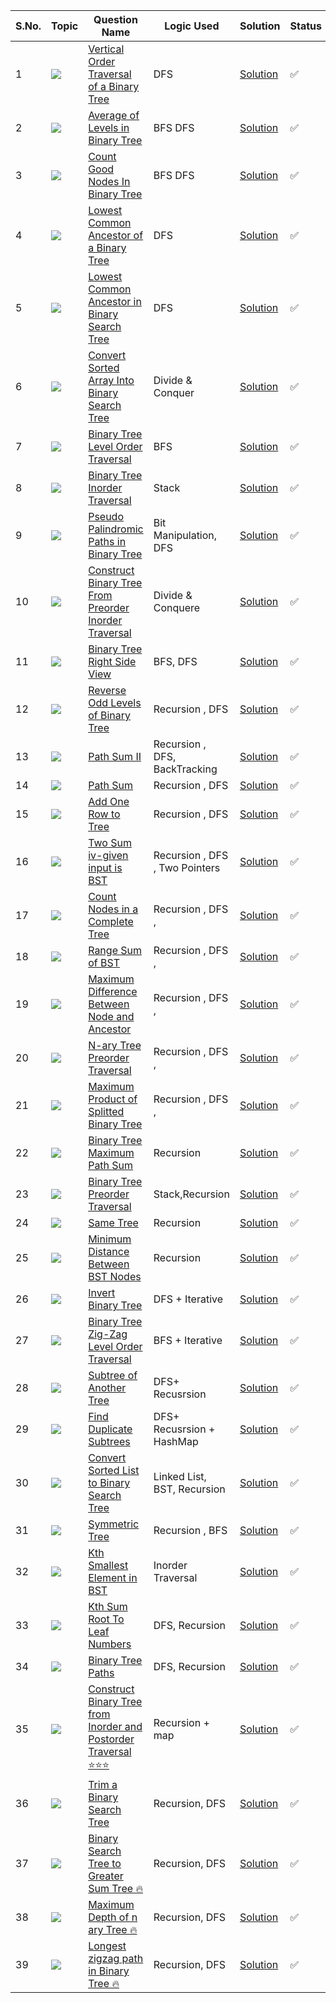 S.No. | Topic | Question Name | Logic Used | Solution | Status |
------|---------------|------------|-------|------|------|
1 | ![](https://img.shields.io/badge/Trees-f0772b?style=for-the-badge&logo=array&logoColor=black) | [Vertical Order Traversal of a Binary Tree](https://leetcode.com/problems/vertical-order-traversal-of-a-binary-tree/) | DFS | [Solution](https://github.com/himanshugupta09/LEETCODE_SOLUTIONS/blob/main/TREES/Vertical%20Order%20Traversal%20of%20a%20Binary%20Tree.cpp) | ✅ |
2 | ![](https://img.shields.io/badge/Trees-f0772b?style=for-the-badge&logo=array&logoColor=black) | [Average of Levels in Binary Tree](https://leetcode.com/problems/average-of-levels-in-binary-tree/) | BFS DFS | [Solution](https://github.com/himanshugupta09/LEETCODE_SOLUTIONS/blob/main/TREES/Average%20of%20Levels%20in%20Binary%20Tree.cpp) | ✅ |
3 | ![](https://img.shields.io/badge/Trees-f0772b?style=for-the-badge&logo=array&logoColor=black) | [Count Good Nodes In Binary Tree](https://leetcode.com/problems/count-good-nodes-in-binary-tree/) | BFS DFS| [Solution](https://github.com/himanshugupta09/LEETCODE_SOLUTIONS/blob/main/TREES/Count%20of%20Good%20Nodes%20in%20Binary%20Tree.cpp) | ✅ |
4 | ![](https://img.shields.io/badge/Trees-f0772b?style=for-the-badge&logo=array&logoColor=black) | [Lowest Common Ancestor of a Binary Tree](https://leetcode.com/problems/lowest-common-ancestor-of-a-binary-tree/) |DFS | [Solution](https://github.com/himanshugupta09/LEETCODE_SOLUTIONS/blob/main/TREES/Lowest%20Common%20Ancestor%20of%20a%20Binary%20Tree.py) | ✅ |
5 | ![](https://img.shields.io/badge/Treess-f0772b?style=for-the-badge&logo=array&logoColor=black) | [Lowest Common Ancestor in Binary Search Tree](https://leetcode.com/problems/lowest-common-ancestor-of-a-binary-search-tree/) |DFS | [Solution](https://github.com/himanshugupta09/LEETCODE_SOLUTIONS/blob/main/TREES/Lowest%20Common%20Ancestor%20of%20a%20Binary%20Search%20Tree.py) | ✅ |
6 | ![](https://img.shields.io/badge/Tress-f0772b?style=for-the-badge&logo=array&logoColor=black) | [Convert Sorted Array Into Binary Search Tree](https://leetcode.com/problems/convert-sorted-array-to-binary-search-tree/) |Divide & Conquer | [Solution](https://github.com/himanshugupta09/LEETCODE_SOLUTIONS/blob/main/TREES/Convert%20Sorted%20Array%20into%20Binary%20Search%20Tree.cpp) | ✅ |
7 | ![](https://img.shields.io/badge/Tress-f0772b?style=for-the-badge&logo=array&logoColor=black) | [Binary Tree Level Order Traversal](https://leetcode.com/problems/binary-tree-level-order-traversal/) |BFS | [Solution](https://github.com/himanshugupta09/LEETCODE_SOLUTIONS/blob/main/TREES/Btree_Level_Order_Traversal.cpp) | ✅ |
8 | ![](https://img.shields.io/badge/Trees-f0772b?style=for-the-badge&logo=array&logoColor=black) | [Binary Tree Inorder Traversal](https://leetcode.com/problems/binary-tree-inorder-traversal/) |Stack | [Solution](https://github.com/himanshugupta09/LEETCODE_SOLUTIONS/blob/main/TREES/Binary%20Tree%20Inorder%20Traversal.cpp) | ✅ |
9 | ![](https://img.shields.io/badge/Trees-f0772b?style=for-the-badge&logo=array&logoColor=black) | [Pseudo Palindromic Paths in Binary Tree](https://leetcode.com/problems/pseudo-palindromic-paths-in-a-binary-tree/) |Bit Manipulation, DFS | [Solution](https://github.com/himanshugupta09/LEETCODE_SOLUTIONS/blob/main/TREES/Pseudo-Palindromic%20Paths%20in%20a%20Binary%20Tree.cpp) | ✅ |
10 | ![](https://img.shields.io/badge/Trees-f0772b?style=for-the-badge&logo=array&logoColor=black) | [Construct Binary Tree From Preorder Inorder Traversal](https://leetcode.com/problems/construct-binary-tree-from-preorder-and-inorder-traversal/) |Divide & Conquere | [Solution](https://github.com/himanshugupta09/LEETCODE_SOLUTIONS/blob/main/TREES/Construct%20Binary%20Tree%20from%20Preorder%20and%20Inorder%20Traversal.cpp) | ✅ |
11 | ![](https://img.shields.io/badge/Trees-f0772b?style=for-the-badge&logo=array&logoColor=black) | [Binary Tree Right Side View](https://leetcode.com/problems/binary-tree-right-side-view/) |BFS, DFS | [Solution](https://github.com/himanshugupta09/LEETCODE_SOLUTIONS/blob/main/TREES/Right%20Side%20View%20of%20A%20Binary%20Tree.cpp) | ✅ |
12 | ![](https://img.shields.io/badge/Trees-f0772b?style=for-the-badge&logo=array&logoColor=black) | [Reverse Odd Levels of Binary Tree](https://leetcode.com/problems/reverse-odd-levels-of-binary-tree/) |Recursion , DFS | [Solution](https://github.com/himanshugupta09/LEETCODE_SOLUTIONS/blob/main/TREES/Reverse%20Odd%20Level%20Of%20Binary%20Tree.cpp) | ✅ |
13 | ![](https://img.shields.io/badge/Trees-f0772b?style=for-the-badge&logo=array&logoColor=black) | [Path Sum II](https://leetcode.com/problems/path-sum-ii/) |Recursion , DFS, BackTracking | [Solution](https://github.com/himanshugupta09/LEETCODE_SOLUTIONS/blob/main/TREES/path-sum-ii.cpp) | ✅ |
14 | ![](https://img.shields.io/badge/Trees-f0772b?style=for-the-badge&logo=array&logoColor=black) | [Path Sum](https://leetcode.com/problems/path-sum/) |Recursion , DFS | [Solution](https://github.com/himanshugupta09/LEETCODE_SOLUTIONS/blob/main/TREES/path-sum.cpp) | ✅ |
15 | ![](https://img.shields.io/badge/Trees-f0772b?style=for-the-badge&logo=array&logoColor=black) | [Add One Row to Tree](https://leetcode.com/problems/add-one-row-to-tree/) |Recursion , DFS | [Solution](https://github.com/himanshugupta09/LEETCODE_SOLUTIONS/blob/main/TREES/add-one-row-to-tree.cpp) | ✅ |
16 | ![](https://img.shields.io/badge/Trees-f0772b?style=for-the-badge&logo=array&logoColor=black) | [Two Sum iv-given input is BST](https://leetcode.com/problems/two-sum-iv-input-is-a-bst/) |Recursion , DFS , Two Pointers | [Solution](https://github.com/himanshugupta09/LEETCODE_SOLUTIONS/blob/main/TREES/two-sum-iv-input-is-a-bst.cpp) | ✅ |
17 | ![](https://img.shields.io/badge/Trees-f0772b?style=for-the-badge&logo=array&logoColor=black) | [Count Nodes in a Complete Tree](https://leetcode.com/problems/count-nodes-in-a-compltete-tree/) |Recursion , DFS ,  | [Solution](https://github.com/himanshugupta09/LEETCODE_SOLUTIONS/blob/main/TREES/count-complete-tree-nodes.cpp) | ✅ |
18 | ![](https://img.shields.io/badge/Trees-f0772b?style=for-the-badge&logo=array&logoColor=black) | [Range Sum of BST](https://leetcode.com/problems/range-sum-of-bst/) |Recursion , DFS ,  | [Solution](https://github.com/himanshugupta09/LEETCODE_SOLUTIONS/blob/main/TREES/range-sum-of-bst.cpp) | ✅ |
19 | ![](https://img.shields.io/badge/Trees-f0772b?style=for-the-badge&logo=array&logoColor=black) | [Maximum Difference Between Node and Ancestor](https://leetcode.com/problems/maximum-difference-between-node-and-ancestor/description/) |Recursion , DFS ,  | [Solution](https://github.com/himanshugupta09/LEETCODE_SOLUTIONS/blob/main/TREES/maximum-difference-between-node-and-ancestor.cpp) | ✅ |
20 | ![](https://img.shields.io/badge/Trees-f0772b?style=for-the-badge&logo=array&logoColor=black) | [N-ary Tree Preorder Traversal](https://leetcode.com/problems/n-ary-tree-preorder-traversal/description/) |Recursion , DFS ,  | [Solution](https://github.com/himanshugupta09/LEETCODE_SOLUTIONS/blob/main/TREES/n-ary-tree-preorder-traversal.cpp) | ✅ |
21 | ![](https://img.shields.io/badge/Trees-f0772b?style=for-the-badge&logo=array&logoColor=black) | [ Maximum Product of Splitted Binary Tree](https://leetcode.com/problems/maximum-product-of-splitted-binary-tree/description/) |Recursion , DFS ,  | [Solution](https://github.com/himanshugupta09/LEETCODE_SOLUTIONS/blob/main/TREES/maximum-product-of-splitted-binary-tree.cpp) | ✅ |
22 | ![](https://img.shields.io/badge/Trees-f0772b?style=for-the-badge&logo=array&logoColor=black) | [Binary Tree Maximum Path Sum](https://leetcode.com/problems/binary-tree-maximum-path-sum/description/) |Recursion  | [Solution](https://github.com/himanshugupta09/LEETCODE_SOLUTIONS/blob/main/TREES/binary-tree-maximum-path-sum.cpp) | ✅ |
23 | ![](https://img.shields.io/badge/Trees-f0772b?style=for-the-badge&logo=array&logoColor=black) | [Binary Tree Preorder Traversal](https://leetcode.com/problems/binary-tree-preorder-traversal/description/) |Stack,Recursion  | [Solution](https://github.com/himanshugupta09/LEETCODE_SOLUTIONS/blob/main/TREES/binary-tree-preorder-traversal.cpp) | ✅ |
24 | ![](https://img.shields.io/badge/Trees-f0772b?style=for-the-badge&logo=array&logoColor=black) | [Same Tree](https://leetcode.com/problems/same-tree/description/) |Recursion  | [Solution](https://github.com/himanshugupta09/LEETCODE_SOLUTIONS/blob/main/TREES/same-tree.cpp) | ✅ |
25 | ![](https://img.shields.io/badge/Trees-f0772b?style=for-the-badge&logo=array&logoColor=black) | [Minimum Distance Between BST Nodes](https://leetcode.com/problems/minimum-distance-between-bst-nodes/description/) |Recursion  | [Solution](https://github.com/himanshugupta09/LEETCODE_SOLUTIONS/blob/main/TREES/minimum-distance-between-bst-nodes.cpp) | ✅ |
26 | ![](https://img.shields.io/badge/Trees-f0772b?style=for-the-badge&logo=array&logoColor=black) | [Invert Binary Tree](https://leetcode.com/problems/invert-binary-tree/description/) |DFS + Iterative | [Solution](https://github.com/himanshugupta09/LEETCODE_SOLUTIONS/blob/main/TREES/invert-binary-tree.cpp) | ✅ |
27 | ![](https://img.shields.io/badge/Trees-f0772b?style=for-the-badge&logo=array&logoColor=black) | [Binary Tree Zig-Zag Level Order Traversal](https://leetcode.com/problems/binary-tree-zigzag-level-order-traversal/description/) |BFS + Iterative | [Solution](https://github.com/himanshugupta09/LEETCODE_SOLUTIONS/blob/main/TREES/binary-tree-zigzag-level-order-traversal.cpp) | ✅ |
28 | ![](https://img.shields.io/badge/Trees-f0772b?style=for-the-badge&logo=array&logoColor=black) | [Subtree of Another Tree](https://leetcode.com/problems/subtree-of-another-tree/description/) |DFS+ Recusrsion | [Solution]() | ✅ |
29 | ![](https://img.shields.io/badge/Trees-f0772b?style=for-the-badge&logo=array&logoColor=black) | [Find Duplicate Subtrees](https://leetcode.com/problems/find-duplicate-subtree/description/) |DFS+ Recusrsion + HashMap | [Solution](https://github.com/himanshugupta09/LEETCODE_SOLUTIONS/blob/main/TREES/find-duplicate-subtrees.cpp) | ✅ |
30 | ![](https://img.shields.io/badge/Trees-f0772b?style=for-the-badge&logo=array&logoColor=black) | [Convert Sorted List to Binary Search Tree](https://leetcode.com/problems/convert-sorted-list-to-binary-search-tree/description/) |Linked List, BST, Recursion | [Solution](https://github.com/himanshugupta09/LEETCODE_SOLUTIONS/blob/main/TREES/convert-sorted-list-to-binary-search-tree.cpp) | ✅ |
31 | ![](https://img.shields.io/badge/Trees-f0772b?style=for-the-badge&logo=array&logoColor=black) | [Symmetric Tree](https://leetcode.com/problems/symmetric-tree/description/) | Recursion , BFS| [Solution](https://github.com/himanshugupta09/LEETCODE_SOLUTIONS/blob/main/TREES/symmetric-tree.cpp) | ✅ |
32 | ![](https://img.shields.io/badge/Trees-f0772b?style=for-the-badge&logo=array&logoColor=black) | [Kth Smallest Element in BST](https://leetcode.com/problems/kth-smallest-element-in-a-bst/description/) | Inorder Traversal| [Solution](https://github.com/himanshugupta09/LEETCODE_SOLUTIONS/blob/main/TREES/kth-smallest-element-in-a-bst.cpp) | ✅ |
33 | ![](https://img.shields.io/badge/Trees-f0772b?style=for-the-badge&logo=array&logoColor=black) | [Kth Sum Root To Leaf Numbers](https://leetcode.com/problems/sum-root-to-leaf-numbers/description/) | DFS, Recursion| [Solution](https://github.com/himanshugupta09/LEETCODE_SOLUTIONS/blob/main/TREES/sum-root-to-leaf-numbers.cpp) | ✅ |
34 | ![](https://img.shields.io/badge/Trees-f0772b?style=for-the-badge&logo=array&logoColor=black) | [Binary Tree Paths](https://leetcode.com/problems/binary-tree-paths/description/) | DFS, Recursion| [Solution](https://github.com/himanshugupta09/LEETCODE_SOLUTIONS/blob/main/TREES/binary-tree-paths.cpp) | ✅ |
35 | ![](https://img.shields.io/badge/Trees-f0772b?style=for-the-badge&logo=array&logoColor=black) | [Construct Binary Tree from Inorder and Postorder Traversal ⭐⭐⭐](https://leetcode.com/problems/construct-binary-tree-from-inorder-and-postorder-traversal/description/) |  Recursion + map| [Solution](https://github.com/himanshugupta09/LEETCODE_SOLUTIONS/blob/main/TREES/construct-binary-tree-from-inorder-and-postorder-traversal.cpp) | ✅ |
36 | ![](https://img.shields.io/badge/Trees-f0772b?style=for-the-badge&logo=array&logoColor=black) | [Trim a Binary Search Tree](https://leetcode.com/problems/trim-a-binary-search-tree/description/) |  Recursion, DFS| [Solution](https://github.com/himanshugupta09/LEETCODE_SOLUTIONS/blob/main/TREES/trim-a-binary-search-tree.cpp) | ✅ |
37 | ![](https://img.shields.io/badge/Trees-f0772b?style=for-the-badge&logo=array&logoColor=black) | [Binary Search Tree to Greater Sum Tree 🔥](https://leetcode.com/problems/binary-search-tree-to-greater-sum-tree/description/) |  Recursion, DFS| [Solution](https://github.com/himanshugupta09/LEETCODE_SOLUTIONS/blob/main/TREES/binary-search-tree-to-greater-sum-tree.cpp) | ✅ |
38 | ![](https://img.shields.io/badge/Narry-Tree-f0772b?style=for-the-badge&logo=array&logoColor=black) | [Maximum Depth of n ary Tree 🔥](https://leetcode.com/problems/maximum-depth-of-n-ary-tree/description/) |  Recursion, DFS| [Solution](https://github.com/himanshugupta09/LEETCODE_SOLUTIONS/blob/main/TREES/maximum-depth0of-n-ary-tree.cpp) | ✅ |
39 | ![](https://img.shields.io/badge/Tree-f0772b?style=for-the-badge&logo=array&logoColor=black) | [Longest zigzag path in Binary Tree 🔥](https://leetcode.com/problems/longest-zig-zag-path-in-a-binnary-tree/description/) |  Recursion, DFS| [Solution](https://github.com/himanshugupta09/LEETCODE_SOLUTIONS/blob/main/TREES/longest-zigzag-path-in-a-binary-tree.cpp) | ✅ |













